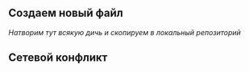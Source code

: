 ## Создаем новый файл

*Натворим тут всякую дичь и скопируем в локальный репозиторий*

## Сетевой конфликт
